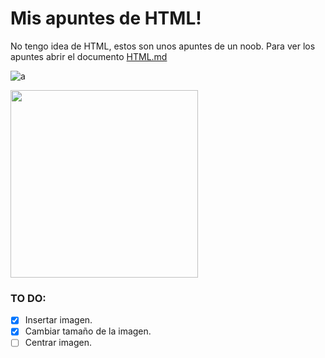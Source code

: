 # Mis apuntes de HTML!
No tengo idea de HTML, estos son unos apuntes de un noob.
Para ver los apuntes abrir el documento [HTML.md](https://github.com/patosaid/Apuntes_html_basico/blob/master/HTML.md)

![a](https://proxy.duckduckgo.com/iu/?u=http%3A%2F%2Fwww.decalserpent.com%2Fassets%2Fimages%2Fdecals%25201-500%2FSP-00427-black.jpg&f)

<img src= "https://proxy.duckduckgo.com/iu/?u=http%3A%2F%2Fwww.decalserpent.com%2Fassets%2Fimages%2Fdecals%25201-500%2FSP-00427-black.jpg&f" width = "300" heigth="300" />

### TO DO: 
- [x] Insertar imagen.
- [x] Cambiar tamaño de la imagen.
- [ ] Centrar imagen.
